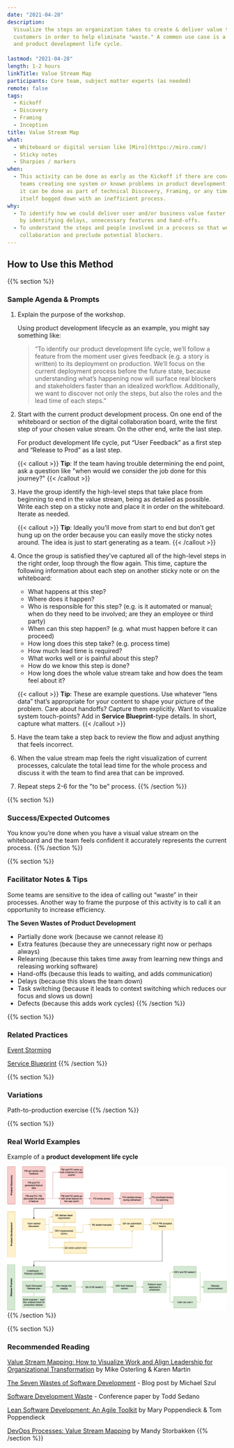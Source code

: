 ```yaml
---
date: "2021-04-28"
description:
  Visualize the steps an organization takes to create & deliver value to
  customers in order to help eliminate "waste." A common use case is a path to production
  and product development life cycle.

lastmod: "2021-04-28"
length: 1-2 hours
linkTitle: Value Stream Map
participants: Core team, subject matter experts (as needed)
remote: false
tags:
  - Kickoff
  - Discovery
  - Framing
  - Inception
title: Value Stream Map
what:
  - Whiteboard or digital version like [Miro](https://miro.com/)
  - Sticky notes
  - Sharpies / markers
when:
  - This activity can be done as early as the Kickoff if there are concerns about many
    teams creating one system or known problems in product development life cycle. Otherwise,
    it can be done as part of technical Discovery, Framing, or any time the team finds
    itself bogged down with an inefficient process.
why:
  - To identify how we could deliver user and/or business value faster and/or more often
    by identifying delays, unnecessary features and hand-offs.
  - To understand the steps and people involved in a process so that we can improve
    collaboration and preclude potential blockers.
---
```


## How to Use this Method

{{% section %}}

### Sample Agenda & Prompts

1. Explain the purpose of the workshop.

   Using product development lifecycle as an example, you might say something like:

   > “To identify our product development life cycle, we’ll follow a feature from the moment user gives feedback (e.g. a story is written) to its deployment on production. We’ll focus on the current deployment process before the future state, because understanding what’s happening now will surface real blockers and stakeholders faster than an idealized workflow. Additionally, we want to discover not only the steps, but also the roles and the lead time of each steps.”

1. Start with the current product development process. On one end of the whiteboard or section of the digital collaboration board, write the first step of your chosen value stream. On the other end, write the last step.

   For product development life cycle, put “User Feedback” as a first step and “Release to Prod” as a last step.

   {{< callout >}}
   **Tip**: If the team having trouble determining the end point, ask a question like "when would we consider the job done for this journey?"
   {{< /callout >}}

1. Have the group identify the high-level steps that take place from beginning to end in the value stream, being as detailed as possible. Write each step on a sticky note and place it in order on the whiteboard. Iterate as needed.

   {{< callout >}}
   **Tip**: Ideally you’ll move from start to end but don’t get hung up on the order because you can easily move the sticky notes around. The idea is just to start generating as a team.
   {{< /callout >}}

1. Once the group is satisfied they’ve captured all of the high-level steps in the right order, loop through the flow again. This time, capture the following information about each step on another sticky note or on the whiteboard:

   - What happens at this step?
   - Where does it happen?
   - Who is responsible for this step? (e.g. is it automated or manual; when do they need to be involved; are they an employee or third party)
   - When can this step happen? (e.g. what must happen before it can proceed)
   - How long does this step take? (e.g. process time)
   - How much lead time is required?
   - What works well or is painful about this step?
   - How do we know this step is done?
   - How long does the whole value stream take and how does the team feel about it?

   {{< callout >}}
   **Tip**: These are example questions. Use whatever “lens data” that’s appropriate for your content to shape your picture of the problem. Care about handoffs? Capture them explicitly. Want to visualize system touch-points? Add in **Service Blueprint**-type details. In short, capture what matters.
   {{< /callout >}}

1. Have the team take a step back to review the flow and adjust anything that feels incorrect.

1. When the value stream map feels the right visualization of current processes, calculate the total lead time for the whole process and discuss it with the team to find area that can be improved.

1. Repeat steps 2-6 for the "to be" process.
   {{% /section %}}

{{% section %}}

### Success/Expected Outcomes

You know you’re done when you have a visual value stream on the whiteboard and the team feels confident it accurately represents the current process.
{{% /section %}}

{{% section %}}

### Facilitator Notes & Tips

Some teams are sensitive to the idea of calling out “waste” in their processes. Another way to frame the purpose of this activity is to call it an opportunity to increase efficiency.

**The Seven Wastes of Product Development**

- Partially done work (because we cannot release it)
- Extra features (because they are unnecessary right now or perhaps always)
- Relearning (because this takes time away from learning new things and releasing working software)
- Hand-offs (because this leads to waiting, and adds communication)
- Delays (because this slows the team down)
- Task switching (because it leads to context switching which reduces our focus and slows us down)
- Defects (because this adds work cycles)
  {{% /section %}}

{{% section %}}

### Related Practices

[Event Storming](/practices/event-storming)

[Service Blueprint](/practices/service-blueprint)
{{% /section %}}

{{% section %}}

### Variations

Path-to-production exercise
{{% /section %}}

{{% section %}}

### Real World Examples

Example of a **product development life cycle**

![Value Stream Map image](images/value-stream-map-3.jpg)
{{% /section %}}

{{% section %}}

### Recommended Reading

[Value Stream Mapping: How to Visualize Work and Align Leadership for Organizational Transformation](https://www.oreilly.com/library/view/value-stream-mapping/9780071828918/) by Mike Osterling & Karen Martin

[The Seven Wastes of Software Development](https://codepunk.io/the-seven-wastes-of-software-development/) - Blog post by Michael Szul

[Software Development Waste](https://www.researchgate.net/publication/313360479_Software_Development_Waste) - Conference paper by Todd Sedano

[Lean Software Development: An Agile Toolkit](https://www.amazon.com/Lean-Software-Development-Agile-Toolkit/dp/0321150783) by Mary Poppendieck & Tom Poppendieck

[DevOps Processes: Value Stream Mapping](https://cloud.vmware.com/community/2020/12/02/devops-processes-value-stream-mapping/) by Mandy Storbakken
{{% /section %}}
